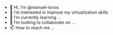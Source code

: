 - 👋 Hi, I’m @manuel-lovos
- 👀 I’m interested in improve my virtualization skills
- 🌱 I’m currently learning ...
- 💞️ I’m looking to collaborate on ...
- 📫 How to reach me ...

<!---
manuel-lovos/manuel-lovos is a ✨ special ✨ repository because its `README.md` (this file) appears on your GitHub profile.
You can click the Preview link to take a look at your changes.
--->
